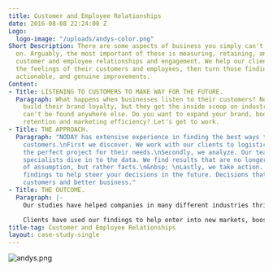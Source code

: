 ```yaml
---
title: Customer and Employee Relationships
date: 2016-08-08 22:24:00 Z
Logo:
  logo-image: "/uploads/andys-color.png"
Short Description: There are some aspects of business you simply can't cut corners
  on. Arguably, the most important of these is measuring, retaining, and enhancing
  customer and employee relationships and engagement. We help our clients capture
  the feelings of their customers and employees, then turn those findings into tangible,
  actionable, and genuine improvements.
Content:
- Title: LISTENING TO CUSTOMERS TO MAKE WAY FOR THE FUTURE.
  Paragraph: What happens when businesses listen to their customers? Not only do they
    build their brand loyalty, but they get the inside scoop on industry secrets that
    can't be found anywhere else. Do you want to expand your brand, boost sales, improve
    retention and marketing efficiency? Let's get to work.
- Title: THE APPROACH.
  Paragraph: "NODAY has extensive experience in finding the best ways to hear your
    customers.\nFirst we discover. We work with our clients to logistically design
    the perfect project for their needs.\nSecondly, we analyze. Our team of research
    specialists dive in to the data. We find results that are no longer based off
    of assumption, but rather facts.\n&nbsp; \nLastly, we take action. We want our
    findings to help steer your decisions in the future. Decisions that lead to happier
    customers and better business."
- Title: THE OUTCOME.
  Paragraph: |-
    Our studies have helped companies in many different industries thrive and gain competitive advantage to gain market share. At the end of the day, we want our clients to not just be satisfactory, but exemplary in their field.

    Clients have used our findings to help enter into new markets, boost sales by increasing customer satisfaction, adapt brand strategy to build brand image, and help marketing departments focus in on what matters, among many other things.
title-tag: Customer and Employee Relationships
layout: case-study-single
---
```


![andys.png](/uploads/andys.png)